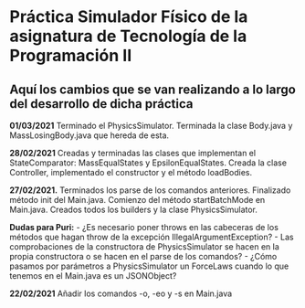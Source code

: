 # Práctica Simulador Físico de la asignatura de Tecnología de la Programación II

## Aquí los cambios que se van realizando a lo largo del desarrollo de dicha práctica

**01/03/2021** Terminado el PhysicsSimulator. Terminada la clase Body.java y MassLosingBody.java que hereda de esta. 

**28/02/2021** Creadas y terminadas las clases que implementan el StateComparator: MassEqualStates y EpsilonEqualStates. Creada la clase Controller, implementado el constructor y el método loadBodies.

**27/02/2021.** Terminados los parse de los comandos anteriores. Finalizado método init del Main.java. Comienzo del método startBatchMode en Main.java. Creados todos los builders y la clase PhysicsSimulator.

 **Dudas para Puri:** - ¿Es necesario poner throws en las cabeceras de los métodos que hagan throw de la excepción IllegalArgumentException? - Las comprobaciones de la constructora de PhysicsSimulator se hacen en la propia constructora o se hacen en el parse de los comandos? - ¿Cómo pasamos por parámetros a PhysicsSimulator un ForceLaws cuando lo que tenemos en el Main.java es un JSONObject?

**22/02/2021** Añadir los comandos -o, -eo y -s en Main.java
